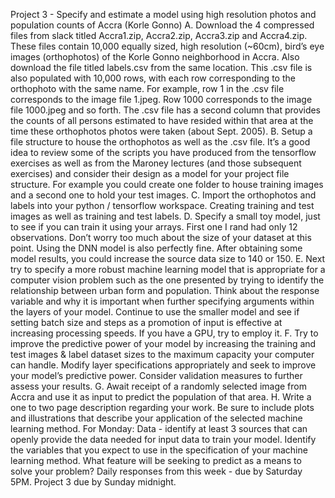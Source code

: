 Project 3 - Specify and estimate a model using high resolution photos and population counts of Accra (Korle Gonno)
A. Download the 4 compressed files from slack titled Accra1.zip, Accra2.zip, Accra3.zip
and Accra4.zip. These files contain 10,000 equally sized, high resolution (~60cm), bird’s eye images (orthophotos) of the Korle Gonno neighborhood in Accra. Also download the file titled labels.csv from the same location. This .csv file is also populated with 10,000 rows, with each row corresponding to the orthophoto with the same name. For example, row 1 in the .csv file corresponds to the image file 1.jpeg. Row 1000 corresponds to the image file 1000.jpeg and so forth. The .csv file has a second column that provides the counts of all persons estimated to have resided within that area at the time these orthophotos photos were taken (about Sept. 2005).
B. Setup a file structure to house the orthophotos as well as the .csv file. It’s a good idea to review some of the scripts you have produced from the tensorflow exercises as well as from the Maroney lectures (and those subsequent exercises) and consider their design as a model for your project file structure. For example you could create one folder to house training images and a second one to hold your test images.
C. Import the orthophotos and labels into your python / tensorflow workspace. Creating training and test images as well as training and test labels.
D. Specify a small toy model, just to see if you can train it using your arrays. First one I rand had only 12 observations. Don’t worry too much about the size of your dataset at this point. Using the DNN model is also perfectly fine. After obtaining some model results, you could increase the source data size to 140 or 150.
E. Next try to specify a more robust machine learning model that is appropriate for a computer vision problem such as the one presented by trying to identify the relationship between urban form and population. Think about the response variable and why it is important when further specifying arguments within the layers of your model. Continue to use the smaller model and see if setting batch size and steps as a promotion of input is effective at increasing processing speeds. If you have a GPU, try to employ it.
F. Try to improve the predictive power of your model by increasing the training and test images & label dataset sizes to the maximum capacity your computer can handle. Modify layer specifications appropriately and seek to improve your model’s predictive power. Consider validation measures to further assess your results.
G. Await receipt of a randomly selected image from Accra and use it as input to predict the population of that area.
H. Write a one to two page description regarding your work. Be sure to include plots and illustrations that describe your application of the selected machine learning method.
For Monday: Data - identify at least 3 sources that can openly provide the data needed for input data to train your model. Identify the variables that you expect to use in the specification of your machine learning method. What feature will be seeking to predict as a means to solve your problem?
Daily responses from this week - due by Saturday 5PM. Project 3 due by Sunday midnight.
